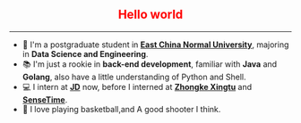 <h2 style="text-align:center;color:red">Hello world</h2>


---

- 🏫 I'm a postgraduate student in **<a href="https://www.ecnu.edu.cn/">East China Normal University</a>**, majoring in **Data Science and Engineering**.
- 📚 I'm just a rookie  in **back-end development**, familiar with **Java** and **Golang**, also have a little understanding of Python and Shell.
- 💻 I intern at **<a href="https://www.jd.com/">JD</a>** now, before I interned at **<a href="http://www.geovis.com.cn/">Zhongke Xingtu</a>** and **<a href="https://www.sensetime.com/cn/">SenseTime</a>**.
- 🏀 I love playing basketball,and A good shooter I think.



